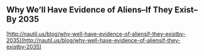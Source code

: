 ## Why We’ll Have Evidence of Aliens–If They Exist–By 2035
  
  [http://nautil.us/blog/why-well-have-evidence-of-aliensif-they-existby-2035](http://nautil.us/blog/why-well-have-evidence-of-aliensif-they-existby-2035)